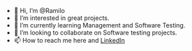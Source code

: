 - 👋 Hi, I’m @Ramilo
- 👀 I’m interested in great projects.
- 🌱 I’m currently learning Management and Software Testing.
- 💞️ I’m looking to collaborate on Software testing projects.
- 📫 How to reach me here and <a href="https://www.linkedin.com/in/ramilo-neves-284552b5/">LinkedIn</a>

<!---
Ramilo/Ramilo is a ✨ special ✨ repository because its `README.md` (this file) appears on your GitHub profile.
You can click the Preview link to take a look at your changes.
--->
